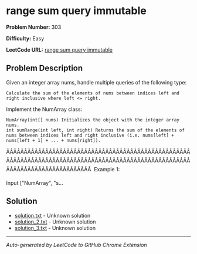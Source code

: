 # range sum query immutable

**Problem Number:** 303

**Difficulty:** Easy

**LeetCode URL:** [range sum query immutable](https://leetcode.com/problems/range-sum-query-immutable/description/)

## Problem Description

Given an integer array nums, handle multiple queries of the following type:


	Calculate the sum of the elements of nums between indices left and right inclusive where left <= right.


Implement the NumArray class:


	NumArray(int[] nums) Initializes the object with the integer array nums.
	int sumRange(int left, int right) Returns the sum of the elements of nums between indices left and right inclusive (i.e. nums[left] + nums[left + 1] + ... + nums[right]).


ÃÂÃÂÃÂÃÂÃÂÃÂÃÂÃÂÃÂÃÂÃÂÃÂÃÂÃÂÃÂÃÂÃÂÃÂÃÂÃÂÃÂÃÂÃÂÃÂÃÂÃÂÃÂÃÂÃÂÃÂÃÂÃÂÃÂÃÂÃÂÃÂÃÂÃÂÃÂÃÂÃÂÃÂÃÂÃÂÃÂÃÂÃÂÃÂÃÂÃÂÃÂÃÂÃÂÃÂÃÂÃÂÃÂÃÂÃÂÃÂÃÂÃÂÃÂÃÂ 
Example 1:

Input
["NumArray", "s...

## Solution

- [solution.txt](solution.txt) - Unknown solution
- [solution_2.txt](solution_2.txt) - Unknown solution
- [solution_3.txt](solution_3.txt) - Unknown solution

---

*Auto-generated by LeetCode to GitHub Chrome Extension*